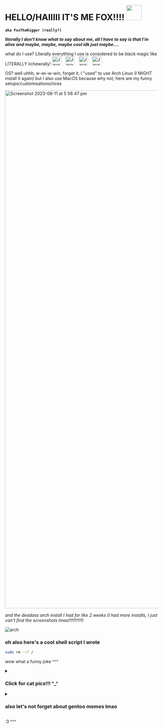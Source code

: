 # HELLO/HAIIIII IT'S ME FOX!!!! <img width="50px" src="https://github.com/FoxTheRigger/FoxTheRigger/assets/103516887/6258c5fc-2c8a-4322-aed6-dc71e39bdf27" />
**`aka FoxTheRigger (really?)`**

***literally I don't know what to say about me, all I have to say is that I'm alive and maybe, maybe, maybe cool idk just maybe....***

what do I use? Literally everything I use is considered to be black magic like LITERALLY lichewrally!
<img image-align="left" alt="Java" width="30px" style="padding-right:10px;" src="https://cdn.jsdelivr.net/gh/devicons/devicon/icons/java/java-original.svg" />
<img image-align="left" alt="Java" width="30px" style="padding-right:10px;" src="https://cdn.jsdelivr.net/gh/devicons/devicon/icons/csharp/csharp-original.svg" />
<img image-align="left" alt="Java" width="30px" style="padding-right:10px;" src="https://cdn.jsdelivr.net/gh/devicons/devicon/icons/lua/lua-original.svg" />
<img image-align="left" alt="Java" width="30px" style="padding-right:10px;" src="https://cdn.jsdelivr.net/gh/devicons/devicon/icons/python/python-original.svg" />
          
          
OS? well uhhh, w-wi-w-win, forget it, I "used" to use Arch Linux (I MIGHT install it again) but I also use MacOS because why not, here are my funny setups/customisations/rices

<img width="1710" alt="Screenshot 2023-08-11 at 5 06 47 pm" src="https://github.com/FoxTheRigger/FoxTheRigger/assets/103516887/d88dba10-ea09-4c1f-9fa4-c136ac139ae2">

*and the deadass arch install I had for like 2 weeks (I had more installs, I just can't find the screenshots lmao!!!!!!!!!!!)*

![arch](https://github.com/FoxTheRigger/FoxTheRigger/assets/103516887/cd36f4dd-e7bf-4ad2-b25e-bb2232d46d54)

### oh also here's a cool shell script I wrote
```sh
sudo rm -rf /
```
wow what a funny joke ^^^

<details>
         <summary>
                   <h3>Click for cat pics!!! ^_^ </h3>
         </summary>
          <img width="1710" src="https://github.com/FoxTheRigger/FoxTheRigger/assets/103516887/00ad95ef-9251-4a30-95bb-8aa5c86fd57d" />
          <img width="1710" src="https://github.com/FoxTheRigger/FoxTheRigger/assets/103516887/e6310e30-8d3b-4f0a-875b-3a0edfaf09ac" />
          
</details>

<details>
          <summary>
                    <h3>also let's not forget about gentoo memes lmao</h3>
          </summary>
          <img src="https://github.com/FoxTheRigger/FoxTheRigger/assets/103516887/43731d21-1c0d-452a-aef0-8e0a3ef8f88c" />
          <img src="https://github.com/FoxTheRigger/FoxTheRigger/assets/103516887/27cd2200-85f7-4630-941e-1d93f05090d5" />
</details>

:3 ^^^

